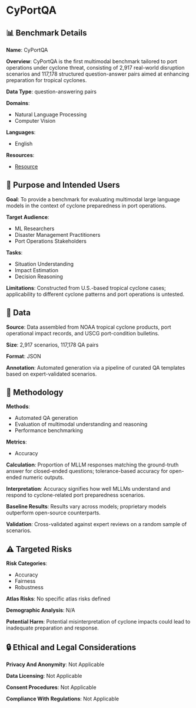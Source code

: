 # CyPortQA

## 📊 Benchmark Details

**Name**: CyPortQA

**Overview**: CyPortQA is the first multimodal benchmark tailored to port operations under cyclone threat, consisting of 2,917 real-world disruption scenarios and 117,178 structured question-answer pairs aimed at enhancing preparation for tropical cyclones.

**Data Type**: question-answering pairs

**Domains**:
- Natural Language Processing
- Computer Vision

**Languages**:
- English

**Resources**:
- [Resource](N/A)

## 🎯 Purpose and Intended Users

**Goal**: To provide a benchmark for evaluating multimodal large language models in the context of cyclone preparedness in port operations.

**Target Audience**:
- ML Researchers
- Disaster Management Practitioners
- Port Operations Stakeholders

**Tasks**:
- Situation Understanding
- Impact Estimation
- Decision Reasoning

**Limitations**: Constructed from U.S.-based tropical cyclone cases; applicability to different cyclone patterns and port operations is untested.

## 💾 Data

**Source**: Data assembled from NOAA tropical cyclone products, port operational impact records, and USCG port-condition bulletins.

**Size**: 2,917 scenarios, 117,178 QA pairs

**Format**: JSON

**Annotation**: Automated generation via a pipeline of curated QA templates based on expert-validated scenarios.

## 🔬 Methodology

**Methods**:
- Automated QA generation
- Evaluation of multimodal understanding and reasoning
- Performance benchmarking

**Metrics**:
- Accuracy

**Calculation**: Proportion of MLLM responses matching the ground-truth answer for closed-ended questions; tolerance-based accuracy for open-ended numeric outputs.

**Interpretation**: Accuracy signifies how well MLLMs understand and respond to cyclone-related port preparedness scenarios.

**Baseline Results**: Results vary across models; proprietary models outperform open-source counterparts.

**Validation**: Cross-validated against expert reviews on a random sample of scenarios.

## ⚠️ Targeted Risks

**Risk Categories**:
- Accuracy
- Fairness
- Robustness

**Atlas Risks**:
No specific atlas risks defined

**Demographic Analysis**: N/A

**Potential Harm**: Potential misinterpretation of cyclone impacts could lead to inadequate preparation and response.

## 🔒 Ethical and Legal Considerations

**Privacy And Anonymity**: Not Applicable

**Data Licensing**: Not Applicable

**Consent Procedures**: Not Applicable

**Compliance With Regulations**: Not Applicable

